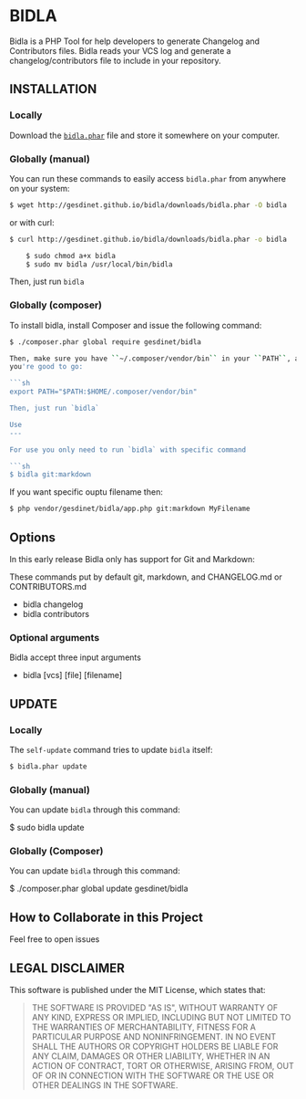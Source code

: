 BIDLA
=====

Bidla is a PHP Tool for help developers to generate Changelog and Contributors files. Bidla reads your VCS log and generate a changelog/contributors file to include in your repository.


INSTALLATION
------------

### Locally

Download the [`bidla.phar`](http://gesdinet.github.io/bidla/downloads/bidla.phar) file and store it somewhere on your computer.

### Globally (manual)

You can run these commands to easily access `bidla.phar` from anywhere on
your system:

```sh
$ wget http://gesdinet.github.io/bidla/downloads/bidla.phar -O bidla
```
or with curl:

```sh
$ curl http://gesdinet.github.io/bidla/downloads/bidla.phar -o bidla
```

```sh
    $ sudo chmod a+x bidla
    $ sudo mv bidla /usr/local/bin/bidla
```

Then, just run `bidla`

### Globally (composer)

To install bidla, install Composer and issue the following command:

```sh
$ ./composer.phar global require gesdinet/bidla

Then, make sure you have ``~/.composer/vendor/bin`` in your ``PATH``, and
you're good to go:

```sh
export PATH="$PATH:$HOME/.composer/vendor/bin"

Then, just run `bidla`

Use
---

For use you only need to run `bidla` with specific command

```sh
$ bidla git:markdown
```

If you want specific ouptu filename then:

```sh
$ php vendor/gesdinet/bidla/app.php git:markdown MyFilename
```

Options
-------

In this early release Bidla only has support for Git and Markdown:

These commands put by default git, markdown, and CHANGELOG.md or CONTRIBUTORS.md

* bidla changelog
* bidla contributors

### Optional arguments

Bidla accept three input arguments

* bidla [vcs] [file] [filename]

UPDATE
------

### Locally

The `self-update` command tries to update `bidla` itself:

```sh
$ bidla.phar update
```

### Globally (manual)

You can update `bidla` through this command:

$ sudo bidla update

### Globally (Composer)

You can update `bidla` through this command:

$ ./composer.phar global update gesdinet/bidla

How to Collaborate in this Project
----------------------------------

Feel free to open issues

LEGAL DISCLAIMER
----------------

This software is published under the MIT License, which states that:

> THE SOFTWARE IS PROVIDED "AS IS", WITHOUT WARRANTY OF ANY KIND, EXPRESS OR
> IMPLIED, INCLUDING BUT NOT LIMITED TO THE WARRANTIES OF MERCHANTABILITY,
> FITNESS FOR A PARTICULAR PURPOSE AND NONINFRINGEMENT. IN NO EVENT SHALL THE
> AUTHORS OR COPYRIGHT HOLDERS BE LIABLE FOR ANY CLAIM, DAMAGES OR OTHER
> LIABILITY, WHETHER IN AN ACTION OF CONTRACT, TORT OR OTHERWISE, ARISING FROM,
> OUT OF OR IN CONNECTION WITH THE SOFTWARE OR THE USE OR OTHER DEALINGS IN THE
> SOFTWARE.